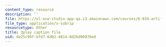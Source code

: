 ```yaml
---
content_type: resource
description: ''
file: https://ol-ocw-studio-app-qa.s3.amazonaws.com/courses/6-034-artificial-intelligence-fall-2010/de25c99fbfd76d0248140d26d00976ed_6nDqY8MPLDM.srt
file_type: application/x-subrip
resourcetype: Other
title: 3play caption file
uid: de25c99f-bfd7-6d02-4814-0d26d00976ed
---
```

